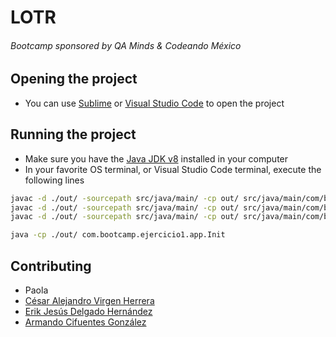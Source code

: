 # LOTR

###### Bootcamp sponsored by QA Minds & Codeando México

## Opening the project

* You can use [Sublime](https://www.sublimetext.com/3) or [Visual Studio Code](https://code.visualstudio.com/) to open the project

## Running the project

* Make sure you have the [Java JDK v8](https://www.oracle.com/technetwork/java/javase/downloads/jdk8-downloads-2133151.html) installed in your computer
* In your favorite OS terminal, or Visual Studio Code terminal, execute the following lines

```bash
javac -d ./out/ -sourcepath src/java/main/ -cp out/ src/java/main/com/bootcamp/ejercicio1/core/characters/config/Presets.java
javac -d ./out/ -sourcepath src/java/main/ -cp out/ src/java/main/com/bootcamp/ejercicio1/app/IniciarJuego.java
javac -d ./out/ -sourcepath src/java/main/ -cp out/ src/java/main/com/bootcamp/ejercicio1/app/Init.java

java -cp ./out/ com.bootcamp.ejercicio1.app.Init
```

## Contributing
* Paola
* [César Alejandro Virgen Herrera](https://www.linkedin.com/in/c%C3%A9sar-alejandro-virgen-herrera-697648139/)
* [Erik Jesús Delgado Hernández](https://www.linkedin.com/in/erik-jesus-delgado-hernandez-77baa7175/)
* [Armando Cifuentes González](https://www.linkedin.com/in/arcigo/)
